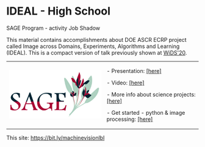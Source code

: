 # IDEAL - High School
SAGE Program - activity Job Shadow

This material contains accomplishments about DOE ASCR ECRP project called Image across Domains, Experiments, Algorithms and Learning (IDEAL). This is a compact  version of talk previously shown at <a href="https://github.com/dani-lbnl/wids2020">WiDS'20</a>.

<table border="0">
 <tr>
    <td><img src="sage_logo.png" width="400">
    </td>
    <td>
     <p>
      - Presentation: <a href=SAGE_dani_vision.pdf>[here]</a>
      <p>
      - Video: <a href=schedule.pdf>[here]</a>
       <p>
      - More info about science projects: <a href=https://bit.ly/idealdatascience> [here] </a>
       <p>
      - Get started - python & image processing: <a href=https://datacarpentry.org/image-processing/> [here] </a>
      </td>
 </tr>
</table>

This site: https://bit.ly/machinevisionlbl
